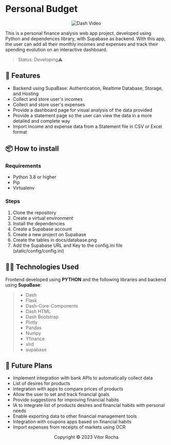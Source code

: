 # Personal Budget

<div align="center">

![Dash Video](https://github.com/vitorgrocha2000/personal-budget/assets/67192661/7d069814-bf47-43a0-8e2c-337dc019d0e5)

</div>

This is a personal finance analysis web app project, developed using Python and dependences library, with Supabase as backend. With this app, the user can add all their monthly incomes and expenses and track their spending evolution on an interactive dashboard.

>Status: Developing⚠️

## 🔧 Features

- Backend using SupaBase: Authentication, Realtime Database, Storage, and Hosting
- Collect and store user's incomes
- Collect and store user's expenses
- Provide a dashboard page for visual analysis of the data provided
- Provide a statement page so the user can view the data in a more detailed and complete way
- Import income and expense data from a Statement file in CSV or Excel format

## 📦 How to install

### Requirements

- Python 3.8 or higher
- Pip
- Virtualenv

### Steps

1. Clone the repository
2. Create a virtual environment
3. Install the dependencies
4. Create a Supabase account
5. Create a new project on Supabase
6. Create the tables in docs/database.png
7. Add the Supabase URL and Key to the config.ini file (static/config/config.ini)

## 👨‍💻 Technologies Used

Frontend developed using **PYTHON** and the following libraries and backend using **SupaBase**:
> - Dash
> - Flask
> - Dash-Core-Components
> - Dash HTML
> - Dash Bootstrap
> - Plotly
> - Pandas
> - Numpy
> - Yfinance
> - xlrd
> - supabase

## 🚀 Future Plans

- Implement integration with bank APIs to automatically collect data
- List of desires for products
- Integration with apps to compare prices of products
- Allow the user to set and track financial goals
- Provide suggestions for improving financial habits
- IA to integrate list of products desires and financial habits with personal needs
- Enable exporting data to other financial management tools
- Integration with coupons apps based on financial habits
- Import expenses from receipts of markets using OCR

<p align="center">Copyright © 2023 Vitor Rocha</p>
